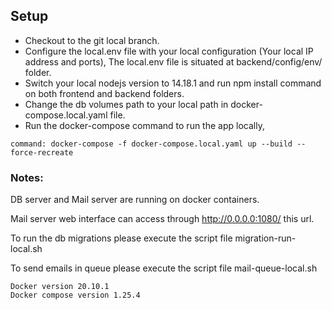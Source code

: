 
## Setup

- Checkout to the git local branch.
- Configure the local.env file with your local configuration (Your local IP address and ports), The local.env file is situated at backend/config/env/ folder.
- Switch your local nodejs version to 14.18.1 and run npm install command on both frontend and backend folders.
- Change the db volumes path to your local path in docker-compose.local.yaml file.
- Run the docker-compose command to run the app locally,

`command: docker-compose -f docker-compose.local.yaml up --build --force-recreate`

### Notes:

DB server and Mail server are running on docker containers.

Mail server web interface can access through http://0.0.0.0:1080/ this url.

To run the db migrations please execute the script file migration-run-local.sh

To send emails in queue please execute the script file mail-queue-local.sh

```
Docker version 20.10.1
Docker compose version 1.25.4
```
